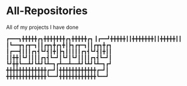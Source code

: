 # All-Repositories
All of my projects I have done

┏━━━┓╋╋╋╋╋┏┓╋╋╋╋╋╋╋┏┓╋╋╋╋╋┏┓
┃┏━━┛╋╋╋╋╋┃┃╋╋╋╋╋╋╋┃┃╋╋╋╋╋┃┃
┃┗━━┳┓┏┳━┓┃┃┏┳┓╋┏┓╋┃┣┓┏┳━┓┃┃┏┳┓╋┏┓
┃┏━━┫┃┃┃┏┓┫┗┛┫┃╋┃┣┓┃┃┃┃┃┏┓┫┗┛┫┃╋┃┃
┃┃╋╋┃┗┛┃┃┃┃┏┓┫┗━┛┃┗┛┃┗┛┃┃┃┃┏┓┫┗━┛┃
┗┛╋╋┗━━┻┛┗┻┛┗┻━┓┏┻━━┻━━┻┛┗┻┛┗┻━┓┏┛
╋╋╋╋╋╋╋╋╋╋╋╋╋┏━┛┃╋╋╋╋╋╋╋╋╋╋╋╋┏━┛┃
╋╋╋╋╋╋╋╋╋╋╋╋╋┗━━┛╋╋╋╋╋╋╋╋╋╋╋╋┗━━┛
